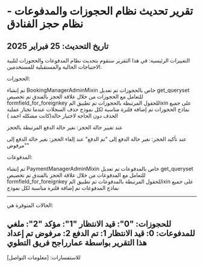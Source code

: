 # تقرير تحديث نظام الحجوزات والمدفوعات - نظام حجز الفنادق
## تاريخ التحديث: 25 فبراير 2025

التغييرات الرئيسية: 
في هذا التقرير سنقوم بتحديث نظام المدفوعات والحجوزات لتلبية الاحتياجات الحالية والمستقبلية للمستخدمين.


الحجوزات:

تم إنشاء BookingManagerAdminMixin خاص بالحجوزات
تم تعديل  get_queryset للتعامل مع الحجوزات من خلال علاقة الحجز بالفندق
تم تخصيص formfield_for_foreignkey للحقول المرتبطة بالحجوزات
تم تطبيق المixin على جميع نماذج الحجوزات
تم إضافة فلترة مناسبة لكل نموذج
حذف السجلات عندما تختار عملية الحذف دون الحاجة لاختيار حالة(كانت مشكله احمد )


عند تغيير حالة الحجز: نغير حالة الدفع المرتبطة بالحجز

عند تأكيد الحجز: نغير حالة الدفع إلى "تم الدفع"
عند إلغاء الحجز: نغير حالة الدفع إلى "مرفوض"


المدفوعات:

تم إنشاء PaymentManagerAdminMixin خاص بالمدفوعات
تم تعديل  get_queryset للتعامل مع المدفوعات من خلال علاقة الحجز بالفندق
تم تخصيص formfield_for_foreignkey للحقول المرتبطة بالمدفوعات
تم تطبيق المixin على جميع نماذج المدفوعات
تم إضافة فلترة مناسبة لكل نموذج

---



الحالات المتوفرة هي:

للحجوزات:
"0": قيد الانتظار
"1": مؤكد
"2": ملغي
للمدفوعات:
0: قيد الانتظار
1: تم الدفع
2: مرفوض
تم إعداد هذا التقرير بواسطة عمارراجح فريق التطوي
---
للاستفسارات: [معلومات التواصل]